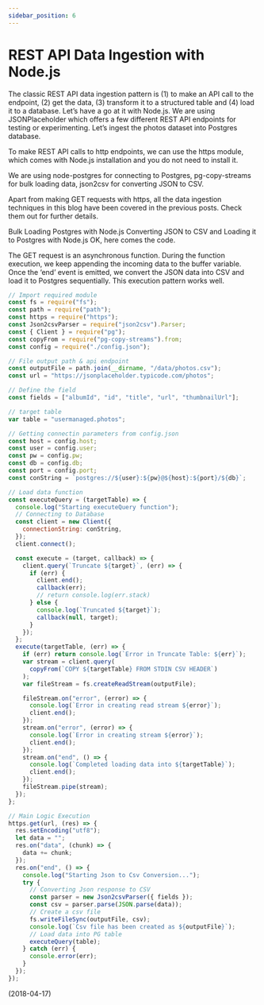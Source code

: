 ```yaml
---
sidebar_position: 6
---
```


# REST API Data Ingestion with Node.js

The classic REST API data ingestion pattern is (1) to make an API call to the endpoint, (2) get the data, (3) transform it to a structured table and (4) load it to a database. Let’s have a go at it with Node.js. We are using JSONPlaceholder which offers a few different REST API endpoints for testing or experimenting. Let’s ingest the photos dataset into Postgres database.

To make REST API calls to http endpoints, we can use the https module, which comes with Node.js installation and you do not need to install it.

We are using node-postgres for connecting to Postgres, pg-copy-streams for bulk loading data, json2csv for converting JSON to CSV.

Apart from making GET requests with https, all the data ingestion techniques in this blog have been covered in the previous posts. Check them out for further details.

Bulk Loading Postgres with Node.js
Converting JSON to CSV and Loading it to Postgres with Node.js
OK, here comes the code.

The GET request is an asynchronous function. During the function execution, we keep appending the incoming data to the buffer variable. Once the ‘end’ event is emitted, we convert the JSON data into CSV and load it to Postgres sequentially. This execution pattern works well.

```js
// Import required module
const fs = require("fs");
const path = require("path");
const https = require("https");
const Json2csvParser = require("json2csv").Parser;
const { Client } = require("pg");
const copyFrom = require("pg-copy-streams").from;
const config = require("./config.json");

// File output path & api endpoint
const outputFile = path.join(__dirname, "/data/photos.csv");
const url = "https://jsonplaceholder.typicode.com/photos";

// Define the field
const fields = ["albumId", "id", "title", "url", "thumbnailUrl"];

// target table
var table = "usermanaged.photos";

// Getting connectin parameters from config.json
const host = config.host;
const user = config.user;
const pw = config.pw;
const db = config.db;
const port = config.port;
const conString = `postgres://${user}:${pw}@${host}:${port}/${db}`;

// Load data function
const executeQuery = (targetTable) => {
  console.log("Starting executeQuery function");
  // Connecting to Database
  const client = new Client({
    connectionString: conString,
  });
  client.connect();

  const execute = (target, callback) => {
    client.query(`Truncate ${target}`, (err) => {
      if (err) {
        client.end();
        callback(err);
        // return console.log(err.stack)
      } else {
        console.log(`Truncated ${target}`);
        callback(null, target);
      }
    });
  };
  execute(targetTable, (err) => {
    if (err) return console.log(`Error in Truncate Table: ${err}`);
    var stream = client.query(
      copyFrom(`COPY ${targetTable} FROM STDIN CSV HEADER`)
    );
    var fileStream = fs.createReadStream(outputFile);

    fileStream.on("error", (error) => {
      console.log(`Error in creating read stream ${error}`);
      client.end();
    });
    stream.on("error", (error) => {
      console.log(`Error in creating stream ${error}`);
      client.end();
    });
    stream.on("end", () => {
      console.log(`Completed loading data into ${targetTable}`);
      client.end();
    });
    fileStream.pipe(stream);
  });
};

// Main Logic Execution
https.get(url, (res) => {
  res.setEncoding("utf8");
  let data = "";
  res.on("data", (chunk) => {
    data += chunk;
  });
  res.on("end", () => {
    console.log("Starting Json to Csv Conversion...");
    try {
      // Converting Json response to CSV
      const parser = new Json2csvParser({ fields });
      const csv = parser.parse(JSON.parse(data));
      // Create a csv file
      fs.writeFileSync(outputFile, csv);
      console.log(`Csv file has been created as ${outputFile}`);
      // Load data into PG table
      executeQuery(table);
    } catch (err) {
      console.error(err);
    }
  });
});
```

(2018-04-17)
